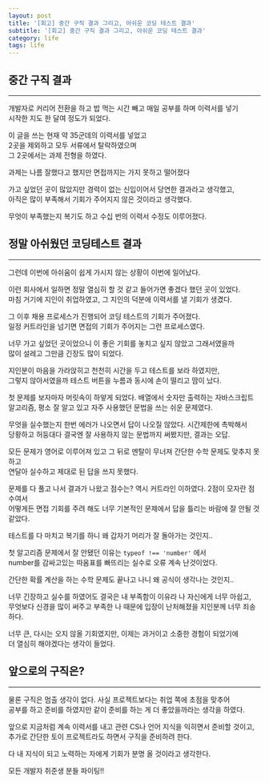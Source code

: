 ```yaml
---
layout: post
title: '[회고] 중간 구직 결과 그리고, 아쉬운 코딩 테스트 결과'
subtitle: '[회고] 중간 구직 결과 그리고, 아쉬운 코딩 테스트 결과'
category: life
tags: life
---
```


<!-- more -->

## 중간 구직 결과  
---  

개발자로 커리어 전환을 하고 밥 먹는 시간 빼고 매일 공부를 하며 이력서를 넣기  
시작한 지도 한 달여 정도가 되었다.  

이 글을 쓰는 현재 약 35군데의 이력서를 넣었고  
2곳을 제외하고 모두 서류에서 탈락하였으며  
그 2곳에서는 과제 전형을 하였다.  

과제는 나름 잘했다고 했지만 면접까지는 가지 못하고 떨어졌다  

가고 싶었던 곳이 많았지만 경력이 없는 신입이어서 당연한 결과라고 생각했고,  
아직은 많이 부족해서 기회가 주어지지 않은 것이라고 생각했다.  

무엇이 부족했는지 복기도 하고 수십 번의 이력서 수정도 이루어졌다.  


## 정말 아쉬웠던 코딩테스트 결과  
---  

그런데 이번에 아쉬움이 쉽게 가시지 않는 상황이 이번에 일어났다.  

이런 회사에서 일하면 정말 열심히 할 것 같고 들어가면 좋겠다 했던 곳이 있었다.  
마침 거기에 지인이 취업하였고, 그 지인의 덕분에 이력서를 낼 기회가 생겼다.  

그 이후 채용 프로세스가 진행되어 코딩 테스트의 기회가 주어졌다.  
일정 커트라인을 넘기면 면접의 기회가 주어지는 그런 프로세스였다.  

너무 가고 싶었던 곳이었으니 이 좋은 기회를 놓치고 싶지 않았고 그래서였을까  
많이 설레고 그만큼 긴장도 많이 되었다.  

지인분이 마음을 가라앉히고 천천히 시간을 두고 테스트를 보라 하였지만,  
그렇지 않아서였을까 테스트 버튼을 누름과 동시에 손이 떨리고 땀이 났다.  

첫 문제를 보자마자 머릿속이 하얗게 되었다. 배열에서 숫자만 출력하는 자바스크립트  
알고리즘, 평소 잘 알고 있고 자주 사용했던 문법을 쓰는 쉬운 문제였다.  

무엇을 실수했는지 한번 에러가 나오면서 답이 나오질 않았다. 시간제한에 촉박해서  
당황하고 허둥대다 결국엔 잘 사용하지 않는 문법까지 써봤지만, 결과는 오답.  

모든 문제가 영어로 이루어져 있고 그 뒤로 멘탈이 무너져 간단한 수학 문제도 맞추지 못하고  
연달아 실수하고 제대로 된 답을 쓰지 못했다.  

문제를 다 풀고 나서 결과가 나왔고 점수는? 역시 커트라인 이하였다. 2점이 모자란 점수여서  
어떻게든 면접 기회를 주려 해도 너무 기본적인 문제에서 답을 틀리는 바람에 잘 안될 것 같았다.  

테스트를 다 마치고 복기를 하니 왜 갑자기 머리가 잘 돌아가는 것인지..  

첫 알고리즘 문제에서 잘 안됐던 이유는 `typeof !== 'number'` 에서  
number를 감싸고있는 따옴표를 빠뜨리는 실수로 오류 계속 난것이었다.  

간단한 확률 계산을 하는 수학 문제도 끝나고 나니 왜 공식이 생각나는 것인지..  

너무 긴장하고 실수를 하였어도 결국은 내 부족함이 이유라 나 자신에게 너무 아쉽고,  
무엇보다 신경을 많이 써주고 부족한 나 때문에 입장이 난처해졌을 지인분께 너무 죄송하다.  

너무 큰, 다시는 오지 않올 기회였지만, 이제는 과거이고 소중한 경험이 되었기에  
더 열심히 해야겠다는 생각이 들었다.  


## 앞으로의 구직은?  
---

물론 구직은 멈출 생각이 없다. 사실 프로젝트보다는 취업 쪽에 초점을 맞추어  
공부를 하고 준비를 하였지만 같이 준비를 하는 게 더 좋았을까라는 생각을 하였다.  

앞으로 지금처럼 계속 이력서를 내고 관련 CS나 언어 지식을 익히면서 준비할 것이고,  
추가로 간단한 토이 프로젝트라도 하면서 구직을 준비하려 한다.  

다 내 지식이 되고 노력하는 자에게 기회가 분명 올 것이라고 생각한다.  

모든 개발자 취준생 분들 파이팅!!  